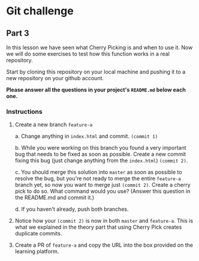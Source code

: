 # Git challenge

## Part 3

In this lesson we have seen what Cherry Picking is and when to use it. Now we will do some exercises to test how this function works in a real repository.

Start by cloning this repository on your local machine and pushing it to a new repository on your github account. 

**Please answer all the questions in your project's `README.md` below each one.**

### Instructions

1.  Create a new branch `feature-a`

    a. Change anything in `index.html` and commit. `(commit 1)`

    b. While you were working on this branch you found a very important bug that needs to be fixed as soon as possible. Create a new commit fixing this bug (just change anything from the `index.html`) `(commit 2)`.

    c. You should merge this solution into `master` as soon as possible to resolve the bug, but you're not ready to merge the entire `feature-a` branch yet, so now you want to merge just `(commit 2)`. Create a cherry pick to do so. What command would you use? (Answer this question in the README.md and commit it.)
    
    d. If you haven't already, push both branches.

2.  Notice how your `(commit 2)` is now in both `master` and `feature-a`. This is what we explained in the theory part that using Cherry Pick creates duplicate commits.

3.  Create a PR of `feature-a` and copy the URL into the box provided on the learning platform.

